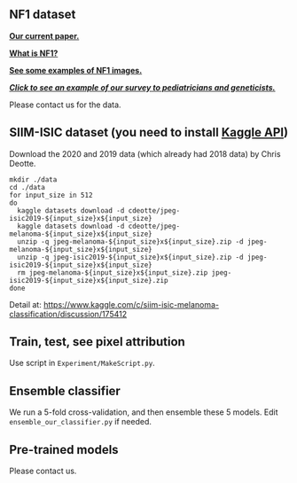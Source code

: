 ## NF1 dataset 

**[Our current paper.](https://www.medrxiv.org/content/10.1101/2021.04.08.21255123v1)**

**[What is NF1?](https://www.cancer.net/cancer-types/neurofibromatosis-type-1)**

**[See some examples of NF1 images.](https://dermnetnz.org/topics/neurofibromatosis-images/)**

**_[Click to see an example of our survey to pediatricians and geneticists.](https://ncidccpssurveys.gov1.qualtrics.com/jfe/form/SV_2icqumxXrn2x2iG)_**


Please contact us for the data. 

## SIIM-ISIC dataset (you need to install [Kaggle API](https://github.com/Kaggle/kaggle-api))
Download the 2020 and 2019 data (which already had 2018 data) by Chris Deotte.

```
mkdir ./data
cd ./data
for input_size in 512 
do
  kaggle datasets download -d cdeotte/jpeg-isic2019-${input_size}x${input_size}
  kaggle datasets download -d cdeotte/jpeg-melanoma-${input_size}x${input_size}
  unzip -q jpeg-melanoma-${input_size}x${input_size}.zip -d jpeg-melanoma-${input_size}x${input_size}
  unzip -q jpeg-isic2019-${input_size}x${input_size}.zip -d jpeg-isic2019-${input_size}x${input_size}
  rm jpeg-melanoma-${input_size}x${input_size}.zip jpeg-isic2019-${input_size}x${input_size}.zip
done
```

Detail at: https://www.kaggle.com/c/siim-isic-melanoma-classification/discussion/175412
 
## Train, test, see pixel attribution
Use script in `Experiment/MakeScript.py`. 

## Ensemble classifier
We run a 5-fold cross-validation, and then ensemble these 5 models. Edit `ensemble_our_classifier.py` if needed. 

## Pre-trained models
Please contact us. 

